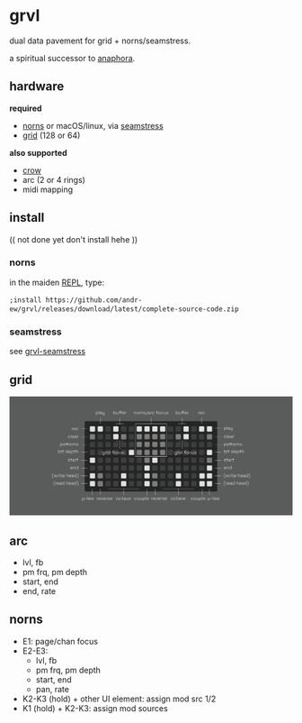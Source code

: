 # grvl

dual data pavement for grid + norns/seamstress.

a spiritual successor to [anaphora](https://github.com/andr-ew/prosody#anaphora).

## hardware

**required**

- [norns](https://github.com/p3r7/awesome-monome-norns) or macOS/linux, via [seamstress](https://github.com/ryleelyman/seamstress)
- [grid](https://monome.org/docs/grid/) (128 or 64)

**also supported**

- [crow](https://monome.org/docs/crow/)
- arc (2 or 4 rings)
- midi mapping

## install

(( not done yet don't install hehe ))

### norns

in the maiden [REPL](https://monome.org/docs/norns/image/wifi_maiden-images/install-repl.png), type:

```
;install https://github.com/andr-ew/grvl/releases/download/latest/complete-source-code.zip
```

### seamstress

see [grvl-seamstress](https://github.com/andr-ew/grvl-seamstress)

## grid

![diagram of the grid interface. text description forthcoming](/doc/grvl_grid.png)

## arc

- lvl, fb
- pm frq, pm depth
- start, end
- end, rate

## norns

- E1: page/chan focus
- E2-E3:
  - lvl, fb
  - pm frq, pm depth
  - start, end
  - pan, rate
- K2-K3 (hold) + other UI element: assign mod src 1/2
- K1 (hold) + K2-K3: assign mod sources

